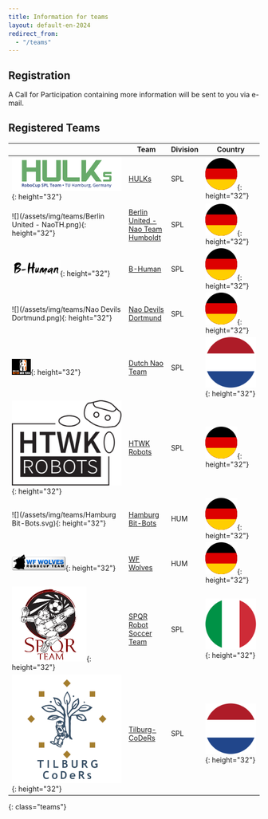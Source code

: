 ```yaml
---
title: Information for teams
layout: default-en-2024
redirect_from:
  - "/teams"
---
```


## Registration

A Call for Participation containing more information will be sent to you via e-mail.

<!-- If you did not get this e-mail, you can register at [hulks@tuhh.de](mailto:hulks@tuhh.de). -->

## Registered Teams

|                                                                 | Team                                                    | Division | Country                                        |
| --------------------------------------------------------------- | ------------------------------------------------------- | -------- | ---------------------------------------------- |
| ![](/assets/img/teams/HULKs.svg){: height="32"}                 | [HULKs](https://hulks.de)                               | SPL      | ![DE](/assets/img/flags/de.svg){: height="32"} |
| ![](/assets/img/teams/Berlin United - NaoTH.png){: height="32"} | [Berlin United - Nao Team Humboldt](http://naoth.de)    | SPL      | ![DE](/assets/img/flags/de.svg){: height="32"} |
| ![](/assets/img/teams/B-Human.png){: height="32"}               | [B-Human](https://www.b-human.de)                       | SPL      | ![DE](/assets/img/flags/de.svg){: height="32"} |
| ![](/assets/img/teams/Nao Devils Dortmund.png){: height="32"}   | [Nao Devils Dortmund](https://naodevils.de/)            | SPL      | ![DE](/assets/img/flags/de.svg){: height="32"} |
| ![](/assets/img/teams/DNT_logo.png){: height="32"}              | [Dutch Nao Team](http://www.dutchnaoteam.nl)            | SPL      | ![NL](/assets/img/flags/nl.svg){: height="32"} |
| ![](/assets/img/teams/HTWK.svg){: height="32"}                  | [HTWK Robots](http://www.htwk-robots.de)                | SPL      | ![DE](/assets/img/flags/de.svg){: height="32"} |
| ![](/assets/img/teams/Hamburg Bit-Bots.svg){: height="32"}      | [Hamburg Bit-Bots](http://bit-bots.de)                  | HUM      | ![DE](/assets/img/flags/de.svg){: height="32"} |
| ![](/assets/img/teams/wolves.png){: height="32"}                | [WF Wolves](http://www.wf-wolves.de)                    | HUM      | ![DE](/assets/img/flags/de.svg){: height="32"} |
| ![](/assets/img/teams/spqr.png){: height="32"}                  | [SPQR Robot Soccer Team](http://spqr.diag.uniroma1.it/) | SPL      | ![IT](/assets/img/flags/it.svg){: height="32"} |
| ![](/assets/img/teams/tilburg-coders.png){: height="32"}        | [Tilburg-CoDeRs](https://www.tilburg-coders.eu/)        | SPL      | ![DE](/assets/img/flags/nl.svg){: height="32"} |

{: class="teams"}
